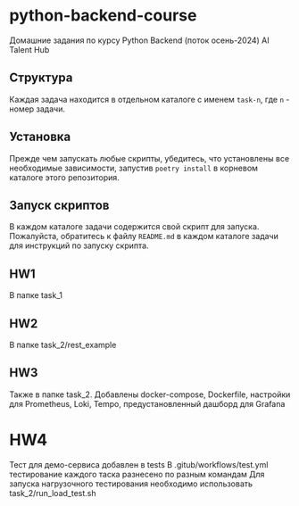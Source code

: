 # python-backend-course
Домашние задания по курсу Python Backend (поток осень-2024) AI Talent Hub

## Структура

Каждая задача находится в отдельном каталоге с именем `task-n`, где `n` - номер задачи.

## Установка

Прежде чем запускать любые скрипты, убедитесь, что установлены все необходимые зависимости, запустив `poetry install` в корневом каталоге этого репозитория.

## Запуск скриптов

В каждом каталоге задачи содержится свой скрипт для запуска. Пожалуйста, обратитесь к файлу `README.md` в каждом каталоге задачи для инструкций по запуску скрипта.


## HW1
В папке task_1

## HW2
В папке task_2/rest_example

## HW3

Также в папке task_2. Добавлены docker-compose, Dockerfile, настройки для Prometheus, Loki, Tempo, предустановленный дашборд для Grafana

# HW4

Тест для демо-сервиса добавлен в tests
В .gitub/workflows/test.yml тестирование каждого таска разнесено по разным командам
Для запуска нагрузочного тестирования необходимо использовать task_2/run_load_test.sh
